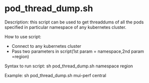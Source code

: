 # pod_thread_dump.sh
Description: this script can be used to get threaddums of all the pods specified in particular namespace of any kubernetes cluster.

How to use script:

  - Connect to any kubernetes cluster
  - Pass two parameters in script(1st param = namespace,2nd param =region)

Syntax to run script:
  sh pod_thread_dump.sh namespace region

Example:    sh pod_thread_dump.sh mui-perf central
